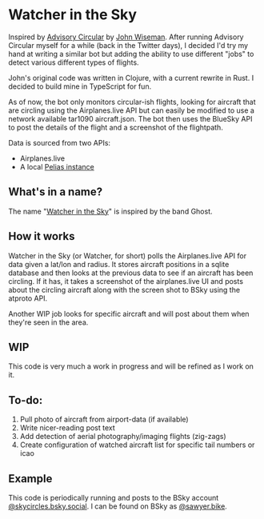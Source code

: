 # Watcher in the Sky

Inspired by [Advisory Circular](https://gitlab.com/jjwiseman/advisory-circular) by [John Wiseman](https://gitlab.com/jjwiseman). After running Advisory Circular myself for a while (back in the Twitter days), I decided I'd try my hand at writing a similar bot but adding the ability to use different "jobs" to detect various different types of flights.

John's original code was written in Clojure, with a current rewrite in Rust. I decided to build mine in TypeScript for fun.

As of now, the bot only monitors circular-ish flights, looking for aircraft that are circling using the Airplanes.live API but can easily be modified to use a network available tar1090 aircraft.json. The bot then uses the BlueSky API to post the details of the flight and a screenshot of the flightpath.

Data is sourced from two APIs:
- Airplanes.live
- A local [Pelias instance](https://github.com/pelias/docker)

## What's in a name?
The name "[Watcher in the Sky](https://www.youtube.com/watch?v=0mGr5bMItQY)" is inspired by the band Ghost.

## How it works

Watcher in the Sky (or Watcher, for short) polls the Airplanes.live API for data given a lat/lon and radius. It stores aircraft positions in a sqlite database and then looks at the previous data to see if an aircraft has been circling. If it has, it takes a screenshot of the airplanes.live UI and posts about the circling aircraft along with the screen shot to BSky using the atproto API.

Another WIP job looks for specific aircraft and will post about them when they're seen in the area.

## WIP
This code is very much a work in progress and will be refined as I work on it.

## To-do:
1. Pull photo of aircraft from airport-data (if available)
2. Write nicer-reading post text
3. Add detection of aerial photography/imaging flights (zig-zags)
4. Create configuration of watched aircraft list for specific tail numbers or icao

## Example
This code is periodically running and posts to the BSky account [@skycircles.bsky.social](https://bsky.app/profile/skycircles.bsky.social). I can be found on BSky as [@sawyer.bike](https://bsky.app/profile/sawyer.bike).
